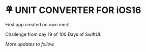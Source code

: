 # 𐄷 UNIT CONVERTER FOR iOS16
First app created on own merit.

Challenge from day 19 of 100 Days of SwiftUI.

_More updates to follow._
